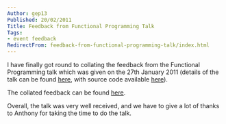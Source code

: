 ```yaml
---
Author: gep13
Published: 20/02/2011
Title: Feedback from Functional Programming Talk
Tags:
- event feedback
RedirectFrom: feedback-from-functional-programming-talk/index.html
---
```


I have finally got round to collating the feedback from the Functional Programming talk which was given on the 27th January 2011 (details of the talk can be found [here](https://aberdeendevelopers.co.uk/Meetings/Functional-programming-in--NET.aspx), with source code available [here](https://www.aberdeendevelopers.co.uk/Uploads/Meetings/Functional%20Programming%20Presentation.zip)).

The collated feedback can be found [here](https://aberdeendevelopers.co.uk/News/Feedback-from-Functional-Programming-User-Group-Me.aspx).

Overall, the talk was very well received, and we have to give a lot of thanks to Anthony for taking the time to do the talk.
